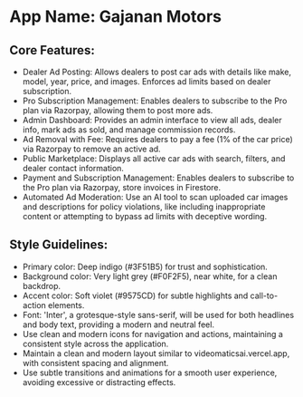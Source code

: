 # **App Name**: Gajanan Motors

## Core Features:

- Dealer Ad Posting: Allows dealers to post car ads with details like make, model, year, price, and images. Enforces ad limits based on dealer subscription.
- Pro Subscription Management: Enables dealers to subscribe to the Pro plan via Razorpay, allowing them to post more ads.
- Admin Dashboard: Provides an admin interface to view all ads, dealer info, mark ads as sold, and manage commission records.
- Ad Removal with Fee: Requires dealers to pay a fee (1% of the car price) via Razorpay to remove an active ad.
- Public Marketplace: Displays all active car ads with search, filters, and dealer contact information.
- Payment and Subscription Management: Enables dealers to subscribe to the Pro plan via Razorpay, store invoices in Firestore.
- Automated Ad Moderation: Use an AI tool to scan uploaded car images and descriptions for policy violations, like including inappropriate content or attempting to bypass ad limits with deceptive wording.

## Style Guidelines:

- Primary color: Deep indigo (#3F51B5) for trust and sophistication.
- Background color: Very light grey (#F0F2F5), near white, for a clean backdrop.
- Accent color: Soft violet (#9575CD) for subtle highlights and call-to-action elements.
- Font: 'Inter', a grotesque-style sans-serif, will be used for both headlines and body text, providing a modern and neutral feel.
- Use clean and modern icons for navigation and actions, maintaining a consistent style across the application.
- Maintain a clean and modern layout similar to videomaticsai.vercel.app, with consistent spacing and alignment.
- Use subtle transitions and animations for a smooth user experience, avoiding excessive or distracting effects.